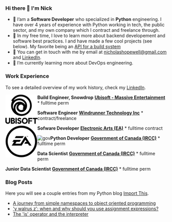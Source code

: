 ### Hi there 👋 I'm Nick

- 🐍 I’am a **Software Developer** who specialized in **Python** engineering. I have over 4 years of experience with Python working in tech, the public sector, and my own company which I contract and freelance through.
- 🔭 In my free time, I love to learn more about backend developement and software best practices. I and have made a few cool projects (see below). My favorite being an [API for a build system](https://github.com/NHopewell/diskspace-monitor-CRUD)
- 💬 You can get in touch with me by email at [nicholashopewell@gmail.com](mailto:nicholashopewell@gmail.com) and [LinkedIn](https://www.linkedin.com/in/nick-hopewell/).
- 🌱 I’m currently learning more about DevOps engineering.

### Work Experience

To see a detailed overview of my work history, check my [LinkedIn](https://www.linkedin.com/in/nick-hopewell/).

[<img align="left" alt="massive" src="employer_images/Ubisoft_logo.png">](https://www.massive.se/games/)

**Build Engineer, Snowdrop**
[**Ubisoft - Massive Entertainment**](https://www.massive.se/games/) \* fulltime perm
<br/>

**Software Engineer**
[**Windrunner Technology Inc**](https://www.linkedin.com/company/78842977/) \* contract/freelance
<br/>

[<img align="left" alt="EA" src="employer_images/EA_logo_Electronic_Arts.png">](https://www.ea.com/)

**Sofware Developer**
[**Electronic Arts (EA)**](https://www.ea.com/) \* fulltime contract
<br/>

[<img align="left" alt="gov" src="Government-of-Canada-logo.png">](https://www.canada.ca/en/immigration-refugees-citizenship.html)

**Python Developer**
[**Government of Canada (IRCC)**](https://www.canada.ca/en/immigration-refugees-citizenship.html) \* fulltime perm
<br/>

**Data Scientist**
[**Government of Canada (IRCC)**](https://www.canada.ca/en/immigration-refugees-citizenship.html) \* fulltime perm
<br/>

**Junior Data Scientist**
[**Government of Canada (IRCC)**](https://www.canada.ca/en/immigration-refugees-citizenship.html) \* fulltime perm

### Blog Posts

Here you will see a couple entries from my Python blog [Import This](https://nicholashopewell.com/import-this/).

<!-- BLOG_START -->

- [A journey from simple namespaces to object oriented programming](https://nicholashopewell.com/import-this/2021/02/17/from-simple-namespaces-to-oop.html)
- ['y walrus z': when and why should you use assignment expressions?](https://nicholashopewell.com/import-this/2021/02/15/when-and-how-to-use-assignment-expressions.html)
- [The 'is' operator and the interpreter](https://nicholashopewell.com/import-this/2021/02/11/the-is-operator.html)
<!-- BLOG_END -->
